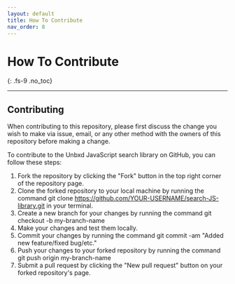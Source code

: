```yaml
---
layout: default
title: How To Contribute
nav_order: 8
---
```


# How To Contribute
{: .fs-9 .no_toc}

---

## Contributing

When contributing to this repository, please first discuss the change you wish to make via issue,
email, or any other method with the owners of this repository before making a change. 

To contribute to the Unbxd JavaScript search library on GitHub, you can follow these steps:

1. Fork the repository by clicking the "Fork" button in the top right corner of the repository page.
2. Clone the forked repository to your local machine by running the command git clone https://github.com/YOUR-USERNAME/search-JS-library.git in your terminal.
3. Create a new branch for your changes by running the command git checkout -b my-branch-name
4. Make your changes and test them locally.
5. Commit your changes by running the command git commit -am "Added new feature/fixed bug/etc."
6. Push your changes to your forked repository by running the command git push origin my-branch-name
7. Submit a pull request by clicking the "New pull request" button on your forked repository's page.
